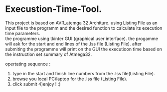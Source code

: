 # Execustion-Time-Tool.
This project is based on AVR_atemga 32 Architure.
using Listing File as an input file to the programm and the desired function to calculate its execution time parameters.  
the programme using tkinter GUI (graphical user interface).
the progamme will ask for the start and end lines of the .lss file (Listing File). 
after submiting the programme will print on the GUI the executioon time based on the instruction set summary of Atmega32.


opertating sequence : 
1) type in the start and finish line numbers from the .lss file(Listing File).  
2) browse you local PC/laptop for the .lss file (Listing File). 
3) click submit 
4)enjoy ! :) 
